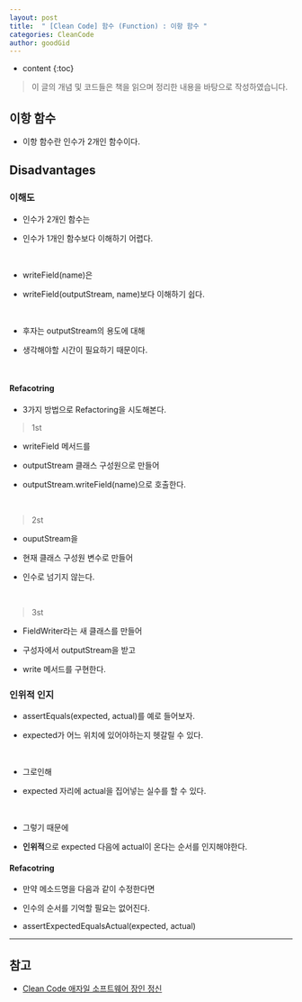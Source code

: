 ```yaml
---
layout: post
title:  " [Clean Code] 함수 (Function) : 이항 함수 "
categories: CleanCode
author: goodGid
---
```

* content
{:toc}

> 이 글의 개념 및 코드들은 책을 읽으며 정리한 내용을 바탕으로 작성하였습니다.

## 이항 함수

* 이항 함수란 인수가 2개인 함수이다.








## Disadvantages

### 이해도

* 인수가 2개인 함수는 

* 인수가 1개인 함수보다 이해하기 어렵다.

<br>

* writeField(name)은 

* writeField(outputStream, name)보다 이해하기 쉽다.

<br>

* 후자는 outputStream의 용도에 대해 

* 생각해야할 시간이 필요하기 때문이다. 

<br>

#### Refacotring

* 3가지 방법으로 Refactoring을 시도해본다.

> 1st

* writeField 메서드를 

* outputStream 클래스 구성원으로 만들어 

* outputStream.writeField(name)으로 호출한다.

<br>

> 2st

* ouputStream을 

* 현재 클래스 구성원 변수로 만들어

* 인수로 넘기지 않는다.

<br>

> 3st

* FieldWriter라는 새 클래스를 만들어

* 구성자에서 outputStream을 받고

* write 메서드를 구현한다.


### 인위적 인지

* assertEquals(expected, actual)를 예로 들어보자.

* expected가 어느 위치에 있어야하는지 헷갈릴 수 있다.

<br>

* 그로인해 

* expected 자리에 actual을 집어넣는 실수를 할 수 있다.

<br>

* 그렇기 때문에 

* **인위적**으로 expected 다음에 actual이 온다는 순서를 인지해야한다.

#### Refacotring

* 만약 메소드명을 다음과 같이 수정한다면 

* 인수의 순서를 기억할 필요는 없어진다.

* assertExpectedEqualsActual(expected, actual)


---

## 참고

* [Clean Code 애자일 소프트웨어 장인 정신](https://book.naver.com/bookdb/book_detail.nhn?bid=7390287)